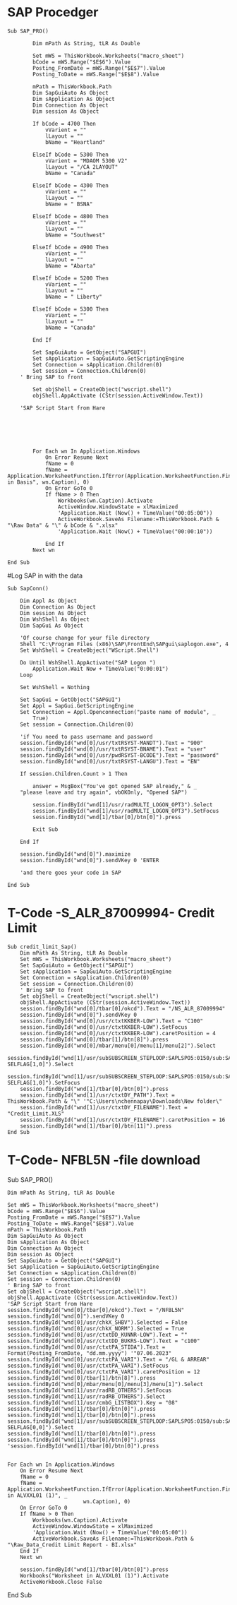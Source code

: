 # SAP Procedger 
	Sub SAP_PRO()
	
			Dim mPath As String, tLR As Double

			Set mWS = ThisWorkbook.Worksheets("macro_sheet")
			bCode = mWS.Range("$E$6").Value
			Posting_FromDate = mWS.Range("$E$7").Value
			Posting_ToDate = mWS.Range("$E$8").Value

			mPath = ThisWorkbook.Path
			Dim SapGuiAuto As Object
			Dim sApplication As Object
			Dim Connection As Object
			Dim session As Object

			If bCode = 4700 Then
				vVarient = ""
				lLayout = ""
				bName = "Heartland"
				
			ElseIf bCode = 5300 Then
				vVarient = "MDAOM 5300 V2"
				lLayout = "/CA 2LAYOUT"
				bName = "Canada"

			ElseIf bCode = 4300 Then
				vVarient = ""
				lLayout = ""
				bName = " BSNA"

			ElseIf bCode = 4800 Then
				vVarient = ""
				lLayout = ""
				bName = "Southwest"
				
			ElseIf bCode = 4900 Then
				vVarient = ""
				lLayout = ""
				bName = "Abarta"

			ElseIf bCode = 5200 Then
				vVarient = ""
				lLayout = ""
				bName = " Liberty"

			ElseIf bCode = 5300 Then
				vVarient = ""
				lLayout = ""
				bName = "Canada"

			End If

			Set SapGuiAuto = GetObject("SAPGUI")
			Set sApplication = SapGuiAuto.GetScriptingEngine
			Set Connection = sApplication.Children(0)
			Set session = Connection.Children(0)	
		' Bring SAP to front
		
			Set objShell = CreateObject("wscript.shell")
			objShell.AppActivate (CStr(session.ActiveWindow.Text))
			
		'SAP Script Start from Hare
	
	
	
	
	
	
			For Each wn In Application.Windows
				On Error Resume Next
				fName = 0
				fName = Application.WorksheetFunction.IfError(Application.WorksheetFunction.Find("Worksheet in Basis", wn.Caption), 0)
				On Error GoTo 0
				If fName > 0 Then
					Workbooks(wn.Caption).Activate
					ActiveWindow.WindowState = xlMaximized
					'Application.Wait (Now() + TimeValue("00:05:00"))
					ActiveWorkbook.SaveAs Filename:=ThisWorkbook.Path & "\Raw Data" & "\" & bCode & ".xlsx"
					'Application.Wait (Now() + TimeValue("00:00:10"))
				
				End If
			Next wn	
	
	End Sub


#Log SAP in with the data

	Sub SapConn()

		Dim Appl As Object
		Dim Connection As Object
		Dim session As Object
		Dim WshShell As Object
		Dim SapGui As Object

		'Of course change for your file directory
		Shell "C:\Program Files (x86)\SAP\FrontEnd\SAPgui\saplogon.exe", 4
		Set WshShell = CreateObject("WScript.Shell")

		Do Until WshShell.AppActivate("SAP Logon ")
			Application.Wait Now + TimeValue("0:00:01")
		Loop

		Set WshShell = Nothing

		Set SapGui = GetObject("SAPGUI")
		Set Appl = SapGui.GetScriptingEngine
		Set Connection = Appl.Openconnection("paste name of module", _
			True)
		Set session = Connection.Children(0)

		'if You need to pass username and password
		session.findById("wnd[0]/usr/txtRSYST-MANDT").Text = "900"
		session.findById("wnd[0]/usr/txtRSYST-BNAME").Text = "user"
		session.findById("wnd[0]/usr/pwdRSYST-BCODE").Text = "password"
		session.findById("wnd[0]/usr/txtRSYST-LANGU").Text = "EN"

		If session.Children.Count > 1 Then

			answer = MsgBox("You've got opened SAP already," & _
		"please leave and try again", vbOKOnly, "Opened SAP")

			session.findById("wnd[1]/usr/radMULTI_LOGON_OPT3").Select
			session.findById("wnd[1]/usr/radMULTI_LOGON_OPT3").SetFocus
			session.findById("wnd[1]/tbar[0]/btn[0]").press

			Exit Sub

		End If

		session.findById("wnd[0]").maximize
		session.findById("wnd[0]").sendVKey 0 'ENTER

		'and there goes your code in SAP

	End Sub
# T-Code -S_ALR_87009994- Credit Limit 
	Sub credit_limit_Sap()
		Dim mPath As String, tLR As Double
		Set mWS = ThisWorkbook.Worksheets("macro_sheet")
		Set SapGuiAuto = GetObject("SAPGUI")
		Set sApplication = SapGuiAuto.GetScriptingEngine
		Set Connection = sApplication.Children(0)
		Set session = Connection.Children(0)
		' Bring SAP to front
		Set objShell = CreateObject("wscript.shell")
		objShell.AppActivate (CStr(session.ActiveWindow.Text))	
		session.findById("wnd[0]/tbar[0]/okcd").Text = "/NS_ALR_87009994"
		session.findById("wnd[0]").sendVKey 0
		session.findById("wnd[0]/usr/ctxtKKBER-LOW").Text = "C100"
		session.findById("wnd[0]/usr/ctxtKKBER-LOW").SetFocus
		session.findById("wnd[0]/usr/ctxtKKBER-LOW").caretPosition = 4
		session.findById("wnd[0]/tbar[1]/btn[8]").press
		session.findById("wnd[0]/mbar/menu[0]/menu[1]/menu[2]").Select
		session.findById("wnd[1]/usr/subSUBSCREEN_STEPLOOP:SAPLSPO5:0150/sub:SAPLSPO5:0150/radSPOPLI-SELFLAG[1,0]").Select
		session.findById("wnd[1]/usr/subSUBSCREEN_STEPLOOP:SAPLSPO5:0150/sub:SAPLSPO5:0150/radSPOPLI-SELFLAG[1,0]").SetFocus
		session.findById("wnd[1]/tbar[0]/btn[0]").press
		session.findById("wnd[1]/usr/ctxtDY_PATH").Text = ThisWorkbook.Path & "\" '"C:\Users\nchennapay\Downloads\New folder\"
		session.findById("wnd[1]/usr/ctxtDY_FILENAME").Text = "Credit_Limit.XLS"
		session.findById("wnd[1]/usr/ctxtDY_FILENAME").caretPosition = 16
		session.findById("wnd[1]/tbar[0]/btn[11]").press	
	End Sub

# T-Code- NFBL5N -file download
Sub SAP_PRO()
	
	Dim mPath As String, tLR As Double
	
	Set mWS = ThisWorkbook.Worksheets("macro_sheet")
	bCode = mWS.Range("$E$6").Value
	Posting_FromDate = mWS.Range("$E$7").Value
	Posting_ToDate = mWS.Range("$E$8").Value	
	mPath = ThisWorkbook.Path
	Dim SapGuiAuto As Object
	Dim sApplication As Object
	Dim Connection As Object
	Dim session As Object	
	Set SapGuiAuto = GetObject("SAPGUI")
	Set sApplication = SapGuiAuto.GetScriptingEngine
	Set Connection = sApplication.Children(0)
	Set session = Connection.Children(0)
	' Bring SAP to front	
	Set objShell = CreateObject("wscript.shell")
	objShell.AppActivate (CStr(session.ActiveWindow.Text))
	'SAP Script Start from Hare
	session.findById("wnd[0]/tbar[0]/okcd").Text = "/NFBL5N"
	session.findById("wnd[0]").sendVKey 0
	session.findById("wnd[0]/usr/chkX_SHBV").Selected = False
	session.findById("wnd[0]/usr/chkX_NORM").Selected = True
	session.findById("wnd[0]/usr/ctxtDD_KUNNR-LOW").Text = ""
	session.findById("wnd[0]/usr/ctxtDD_BUKRS-LOW").Text = "c100"
	session.findById("wnd[0]/usr/ctxtPA_STIDA").Text = Format(Posting_FromDate, "dd.mm.yyyy") '"07.06.2023"
	session.findById("wnd[0]/usr/ctxtPA_VARI").Text = "/GL & ARREAR"
	session.findById("wnd[0]/usr/ctxtPA_VARI").SetFocus
	session.findById("wnd[0]/usr/ctxtPA_VARI").caretPosition = 12
	session.findById("wnd[0]/tbar[1]/btn[8]").press
	session.findById("wnd[0]/mbar/menu[0]/menu[3]/menu[1]").Select
	session.findById("wnd[1]/usr/radRB_OTHERS").SetFocus
	session.findById("wnd[1]/usr/radRB_OTHERS").Select
	session.findById("wnd[1]/usr/cmbG_LISTBOX").Key = "08"
	session.findById("wnd[1]/tbar[0]/btn[0]").press
	session.findById("wnd[1]/tbar[0]/btn[0]").press
	session.findById("wnd[1]/usr/subSUBSCREEN_STEPLOOP:SAPLSPO5:0150/sub:SAPLSPO5:0150/radSPOPLI-SELFLAG[0,0]").Select
	session.findById("wnd[1]/tbar[0]/btn[0]").press
	session.findById("wnd[1]/tbar[0]/btn[0]").press
	'session.findById("wnd[1]/tbar[0]/btn[0]").press
	
	
	For Each wn In Application.Windows
		On Error Resume Next
		fName = 0
		fName = Application.WorksheetFunction.IfError(Application.WorksheetFunction.Find("Worksheet in ALVXXL01 (1)", _ 
                            wn.Caption), 0)
		On Error GoTo 0
		If fName > 0 Then
			Workbooks(wn.Caption).Activate
			ActiveWindow.WindowState = xlMaximized
			'Application.Wait (Now() + TimeValue("00:05:00"))
			ActiveWorkbook.SaveAs Filename:=ThisWorkbook.Path & "\Raw_Data_Credit Limit Report - BI.xlsx"	
		End If
		Next wn
		
		session.findById("wnd[1]/tbar[0]/btn[0]").press
		Workbooks("Worksheet in ALVXXL01 (1)").Activate
		ActiveWorkbook.Close False
End Sub
	



